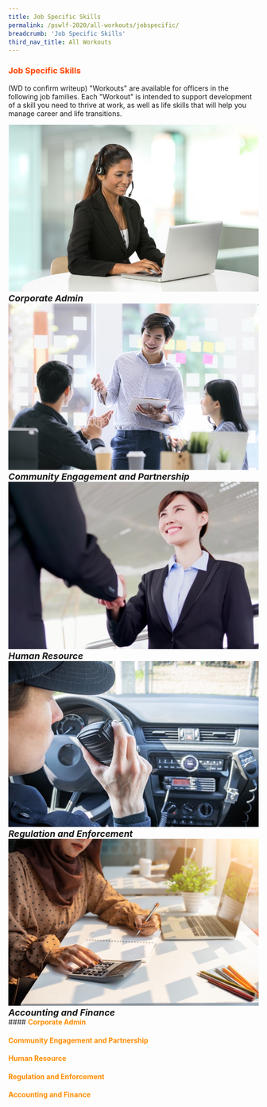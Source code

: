 ```yaml
---
title: Job Specific Skills
permalink: /pswlf-2020/all-workouts/jobspecific/
breadcrumb: 'Job Specific Skills'
third_nav_title: All Workouts
---
```

### <font color="orangered"><b>Job Specific Skills</b></font>
(WD to confirm writeup) "Workouts" are available for officers in the following job families. Each "Workout" is intended to support development of a skill you need to thrive at work, as well as life skills that will help you manage career and life transitions.

<div class="row">
    <div class="col is-4">
	     <figure style="margin:0;">		     
	     <a href="#corpadmin"><img src="/images/corpadmin.jpg"></a>
		<font size="4"><b><i>Corporate Admin</i></b></font>
		</figure>
    </div>
    <div class="col is-4">
	    <figure style="margin:0;">
	    <a href="#community"><img src="images/communityengagement.jpg"></a>
		<font size="4"><b><i>Community Engagement and Partnership</i></b></font>
		</figure>
    </div>
    <div class="col is-4">
	    <figure style="margin:0;">
	    <a href="#hr"><img src="/images/humanresource.jpg"></a>
		  <font size="4"><b><i>Human Resource</i></b></font>
		</figure>
    </div>
</div>

<div class="row">
    <div class="col is-2">
    </div>
    <div class="col is-4">
	     <figure style="margin:0;">
	    <a href="#regulation"><img src="/images/regulation.jpg"></a>
		  <font size="4"><b><i>Regulation and Enforcement</i></b></font>
		</figure>
    </div>
    <div class="col is-4">
	    <figure style="margin:0;">
	    <a href="#accounting"><img src="/images/accounting.jpg"></a>
		 <font size="4"><b><i>Accounting and Finance</i></b></font>
		</figure>
    </div>
    <div class="col is-2">
    </div>
</div>
#### <font color="darkorange"><b>Corporate Admin</b></font> <a name="corpadmin"></a>

#### <font color="darkorange"><b>Community Engagement and Partnership</b></font> <a name="community"></a>

#### <font color="darkorange"><b>Human Resource</b></font> <a name="hr"></a>

#### <font color="darkorange"><b>Regulation and Enforcement</b></font> <a name="regulation"></a>

#### <font color="darkorange"><b>Accounting and Finance</b></font> <a name="accounting"></a>

